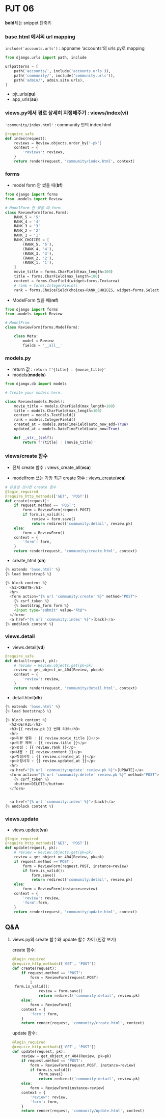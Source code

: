 # PJT 06

**bold**체는 snippet 단축키





### base.html 에서의 url mapping 
`include('accounts.urls')` : appname 'accounts'의 urls.py로 mapping

```python 
from django.urls import path, include

urlpatterns = [
    path('accounts/', include('accounts.urls')),
    path('community/', include('community.urls')),
    path('admin/', admin.site.urls),
]
```

- pjt_urls(**pu**)
- app_urls(**au**)





### views.py에서 경로 상세히 지정해주기  : views/index(**vi**)

`'community/index.html'` : community 안의 index.html

```python
@require_safe
def index(request):
    reviews = Review.objects.order_by('-pk')
    context = {
        'reviews': reviews,
    }
    return render(request, 'community/index.html', context)
```





### forms

- model form  안 썼을 때(**bf**)

```python
from django import forms
from .models import Review

# ModelForm 안 썼을 때 form
class ReviewForm(forms.Form):
    RANK_5 = '5'
    RANK_4 = '4'
    RANK_3 = '3'
    RANK_2 = '2'
    RANK_1 = '1'
    RANK_CHOICES = [
        (RANK_5, '5'),
        (RANK_4, '4'),
        (RANK_3, '3'),
        (RANK_2, '2'),
        (RANK_1, '1'),
    ]
    movie_title = forms.CharField(max_length=100)
    title = forms.CharField(max_length=100)
    content = forms.CharField(widget=forms.Textarea)
    # rank = forms.IntegerField()
    rank = forms.ChoiceField(choices=RANK_CHOICES, widget=forms.Select())
```



- ModelForm 썼을 때(**mf**)

```python
from django import forms
from .models import Review

# ModelFrom
class ReviewForm(forms.ModelForm):

    class Meta:
        model = Review
        fields = '__all__'
```





### models.py

- return 값 : `return f'{title} : {movie_title}'`
- models(**models**)

```python
from django.db import models

# Create your models here.

class Review(models.Model):
    movie_title = models.CharField(max_length=100)
    title = models.CharField(max_length=100)
    content = models.TextField()
    rank = models.IntegerField()
    created_at = models.DateTimeField(auto_now_add=True)
    updated_at = models.DateTimeField(auto_now=True)

    def __str__(self):
        return f'{title} : {movie_title}'
```



### views/create 함수

- 전체 create 함수 : views_create_all(**vca**)

- modelfrom 쓰는 가장 최근 create 함수 : views_create(**vca**)

```python
# 유효성 검사한 create 함수
@login_required
@require_http_methods(['GET', 'POST'])
def create(request):
    if request.method == 'POST':
        form = ReviewForm(request.POST)
        if form.is_valid():
            review = form.save()
            return redirect('community:detail', review.pk)
    else:
        form = ReviewForm()
    context = {
        'form': form,
    }
    return render(request, 'community/create.html', context)
```



- create_html (**ch**)

```python
{% extends 'base.html' %}
{% load bootstrap5 %}

{% block content %}
  <h1>CREATE</h1>
  <hr>
  <form action="{% url 'community:create' %}" method="POST">
    {% csrf_token %}
    {% bootstrap_form form %}
    <input type="submit" value="작성">
  </form>
  <a href="{% url 'community:index' %}">[back]</a>
{% endblock content %}

```





### views.detail

- views.detail(**vd**)

```python
@require_safe
def detail(request, pk):
    # review = Review.objects.get(pk=pk)
    review = get_object_or_404(Review, pk=pk)
    context = {
        'review': review,
    }
    return render(request, 'community/detail.html', context)
```

- detail.html(**dh**)

```python
{% extends 'base.html' %}
{% load bootstrap5 %}

{% block content %}
  <h2>DETAIL</h2>
  <h3>{{ review.pk }} 번째 리뷰</h3>
  <hr>
  <p>리뷰 영화 : {{ review.movie_title }}</p>
  <p>리뷰 제목 : {{ review.title }}</p>
  <p>평점 : {{ review.rank }}</p>
  <p>내용 : {{ review.content }}</p>
  <p>작성시각 : {{ review.created_at }}</p>
  <p>수정시각 : {{ review.updated_at }}</p>
  <hr>
  <a href="{% url 'community:update' review.pk %}">[UPDATE]</a>
  <form action="{% url 'community:delete' review.pk %}" method="POST">
    {% csrf_token %}
    <button>DELETE</button>
  </form>

  
  <a href="{% url 'community:index' %}">[back]</a>
{% endblock content %}

```





### views.update

- views.update(**vu**)

```python
@login_required
@require_http_methods(['GET', 'POST'])
def update(request, pk):
    # review = Review.objects.get(pk=pk)
    review = get_object_or_404(Review, pk=pk)
    if request.method =='POST':
        form = ReviewForm(request.POST, instance=review)
        if form.is_valid():
            form.save()
            return redirect('community:detail', review.pk)
    else:
        form = ReviewForm(instance=review)
    context = {
        'review': review,
        'form':form,
    }
    return render(request, 'community/update.html', context)

```





## Q&A

1. views.py의 create 함수와 update 함수 차이 (인강 보기)

   create 함수: 

   ```python
   @login_required
   @require_http_methods(['GET', 'POST'])
   def create(request):
       if request.method == 'POST':
           form = ReviewForm(request.POST)
           i 
    form.is_valid():
               review = form.save()
               return redirect('community:detail', review.pk)
       else:
           form = ReviewForm()
       context = {
           'form': form,
       }
       return render(request, 'community/create.html', context)
   ```

   update 함수:

   ```python
   @login_required
   @require_http_methods(['GET', 'POST'])
   def update(request, pk):
       review = get_object_or_404(Review, pk=pk)
       if request.method == 'POST':
           form = ReviewForm(request.POST, instance=review)
           if form.is_valid():
               form.save()
               return redirect('community:detail', review.pk)
       else:
           form = ReviewForm(instance=review)
       context = {
           'review': review,
           'form': form,
       }
       return render(request, 'community/update.html', context)
   ```

   